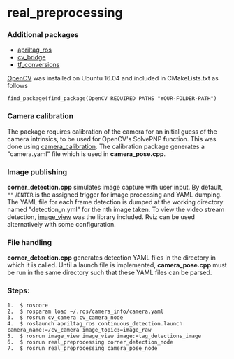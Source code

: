 # real\_preprocessing

### Additional packages  

* [apriltag\_ros](http://wiki.ros.org/apriltag_ros)
* [cv\_bridge](http://wiki.ros.org/cv_bridge)
* [tf\_conversions](http://wiki.ros.org/tf_conversions)

[OpenCV](https://www.learnopencv.com/install-opencv-3-4-4-on-ubuntu-16-04/) was installed on Ubuntu 16.04 and included in CMakeLists.txt as follows

	find_package(find_package(OpenCV REQUIRED PATHS "YOUR-FOLDER-PATH")

### Camera calibration
The package requires calibration of the camera for an initial guess of the camera intrinsics, to be used for OpenCV's SolvePNP function. This was done using [camera\_calibration](http://wiki.ros.org/camera_calibration). The calibration package generates a "camera.yaml" file which is used in **camera\_pose.cpp**.

### Image publishing 
**corner\_detection.cpp** simulates image capture with user input. By default, `""` /`ENTER` is the assigned trigger for image processing and YAML dumping. The YAML file for each frame detection is dumped at the working directory named "detection_n.yml" for the nth image taken. To view the video stream detection, [image\_view](http://wiki.ros.org/image_view) was the library included. Rviz can be used alternatively with some configuration.

### File handling
**corner\_detection.cpp** generates detection YAML files in the directory in which it is called. Until a launch file is implemented, **camera\_pose.cpp** must be run in the same directory such that these YAML files can be parsed. 

### Steps: 
	1.  $ roscore 
	2.  $ rosparam load ~/.ros/camera_info/camera.yaml
	3.  $ rosrun cv_camera cv_camera_node 
	4.  $ roslaunch apriltag_ros continuous_detection.launch camera_name:=/cv_camera image_topic:=image_raw 
	5.  $ rosrun image_view image_view image:=tag_detections_image
	6.  $ rosrun real_preprocessing corner_detection_node
	7.  $ rosrun real_preprocessing camera_pose_node
